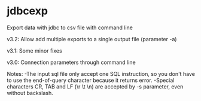 # jdbcexp
Export data with jdbc to csv file with command line

v3.2: Allow add multiple exports to a single output file (parameter -a)

v3.1: Some minor fixes

v3.0: Connection parameters through command line

Notes:
-The input sql file only accept one SQL instruction, so you don't have to use the end-of-query character because it returns error.
-Special characters CR, TAB and LF (\r \t \n) are accepted by -s parameter, even without backslash.

